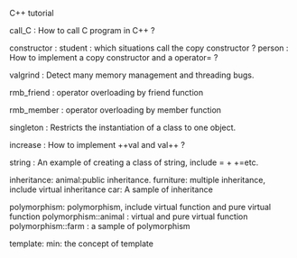C++ tutorial

call_C : How to call C program in C++ ?


constructor :
    student : which situations call the copy constructor ?
    person : How to implement a copy constructor and a operator= ?

valgrind : Detect many memory management and threading bugs.

rmb_friend : operator overloading by friend function

rmb_member : operator overloading by member function

singleton : Restricts the instantiation of a class to one object.

increase : How to implement ++val and val++ ?

string : An example of creating a class of string, include = + +=etc.

inheritance:
      animal:public inheritance.
      furniture: multiple inheritance, include virtual inheritance
      car: A sample of inheritance

polymorphism: polymorphism, include virtual function and pure virtual function
    polymorphism::animal : virtual and pure virtual function
    polymorphism::farm : a sample of polymorphism

template:
      min: the concept of template
      
